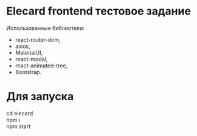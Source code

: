 # Elecard frontend тестовое задание
Использованные библиотеки:
- react-router-dom,
- axios,
- MaterialUI,
- react-modal,
- react-animated-tree,
- Bootstrap.

# Для запуска 
cd elecard \
npm i \
npm start 
